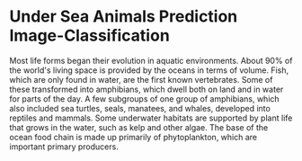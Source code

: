 # Under Sea Animals Prediction Image-Classification


Most life forms began their evolution in aquatic environments. About 90% of the world's living space is provided by the oceans in terms of volume. Fish, which are only found in water, are the first known vertebrates. Some of these transformed into amphibians, which dwell both on land and in water for parts of the day. A few subgroups of one group of amphibians, which also included sea turtles, seals, manatees, and whales, developed into reptiles and mammals. Some underwater habitats are supported by plant life that grows in the water, such as kelp and other algae. The base of the ocean food chain is made up primarily of phytoplankton, which are important primary producers.
